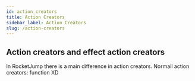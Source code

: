 ```yaml
---
id: action_creators
title: Action Creators
sidebar_label: Action Creators
slug: /action-creators
---
```


## Action creators and effect action creators

In RocketJump there is a main difference in action creators.
Normail action creators: function XD



